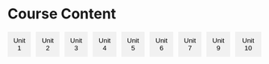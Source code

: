 # Course Content

<div id="tab-navigation" class="tab">
  <button class="tablinks" onclick="openUnit(event, 'Unit1')">Unit 1</button>
  <button class="tablinks" onclick="openUnit(event, 'Unit2')">Unit 2</button>
  <button class="tablinks" onclick="openUnit(event, 'Unit3')">Unit 3</button>
  <button class="tablinks" onclick="openUnit(event, 'Unit4')">Unit 4</button>
  <button class="tablinks" onclick="openUnit(event, 'Unit5')">Unit 5</button>
  <button class="tablinks" onclick="openUnit(event, 'Unit6')">Unit 6</button>
  <button class="tablinks" onclick="openUnit(event, 'Unit7')">Unit 7</button>
  <button class="tablinks" onclick="openUnit(event, 'Unit9')">Unit 9</button>
  <button class="tablinks" onclick="openUnit(event, 'Unit10')">Unit 10</button>
</div>

<!-- Unit Content Sections -->
<div id="Unit1" class="tabcontent">
  <h2>Unit 1</h2>
  <h3>Navigating the Generative AI Revolution: A Global Perspective</h3>
  
  <p>Since late 2022, generative artificial intelligence has surged into the forefront of technological innovation, dramatically impacting industries across the globe. Originating from the depths of computer science research, this revolution has not only transformed how we interact with technology but also how we perceive the potential and risks associated with AI. While artificial intelligence is not a new concept, the rapid advancements in generative models have outpaced existing regulatory frameworks, highlighting the urgent need for new rules and guidelines.</p>

  <p><strong>In their insightful paper, Correa et al. (2023) emphasize the extensive efforts underway to define the values and principles that should steer AI advancements. They point out a significant challenge:</strong> establishing a global consensus on these values amidst the diverse perspectives of stakeholders worldwide and the often abstract nature of normative discussions. The authors advocate for better tools to catalog and compare AI governance documents internationally, facilitating the identification of both divergences and commonalities.</p>

  <p>Different countries have adopted varied approaches to address the challenges and opportunities presented by generative AI. The European Union, for instance, has been proactive in proposing comprehensive regulations through the Artificial Intelligence Act. This legislation aims to create a unified legal framework that balances innovation with fundamental rights and safety, categorizing AI applications based on risk levels (European Commission, 2021). The EU's approach reflects a precautionary stance, prioritizing ethical considerations and human oversight.</p>

  <p>In contrast, the United States has taken a more decentralized and market-driven approach. While there are guidelines and frameworks proposed by bodies like the National Institute of Standards and Technology (NIST), federal regulations specific to AI remain limited. This allows for rapid innovation but may lead to inconsistencies and ethical oversights (Deckard, 2023). The U.S. focuses on fostering technological advancement, with the belief that over-regulation could stifle creativity and economic growth.</p>

  <p>Asia presents a diverse landscape. China has implemented strict regulations that not only govern data usage and privacy but also emphasize the alignment of AI development with national interests and social stability. The government's significant investment in AI reflects its ambition to become a global leader in the field, albeit under tight regulatory control (Li, 2022). Japan and South Korea, meanwhile, promote AI innovation while ensuring ethical guidelines are in place, often collaborating with industry leaders to develop best practices.</p>

  <p>Given these varied approaches, a suitable course of action would be to advocate for an international framework that promotes collaboration and harmonization of AI governance. This framework should be flexible enough to accommodate different cultural and political contexts but robust enough to ensure that fundamental ethical principles are upheld globally.</p>

  <p>To justify this stance, it's essential to consider the benefits of international cooperation. A unified approach can prevent regulatory fragmentation, which can hinder innovation and create barriers to entry for smaller players in the market. It can also address transnational challenges such as data privacy, security threats, and the ethical use of AI in surveillance and military applications.</p>

  <p>Implementing such a framework would have significant legal, social, and professional impacts. Legally, it would require nations to align their regulations, potentially necessitating changes to existing laws and policies. This could enhance the protection of individual rights and promote fair competition. Socially, it would foster greater public trust in AI technologies, as consistent standards would reassure citizens about the safety and ethical considerations of AI applications.</p>

  <p>For professionals in the computing industry, standardized guidelines would provide clearer expectations and responsibilities. This could lead to the development of global certifications or standards for AI development, ensuring that practitioners possess the necessary skills and ethical understanding.</p>

  <p>However, achieving this level of international cooperation is challenging. It requires reconciling differing national interests, levels of technological advancement, and cultural values. As Correa et al. (2023) suggest, tools that facilitate the comparison of AI governance documents can aid in this process by highlighting areas of agreement and contention.</p>

  <p>In conclusion, the generative AI revolution presents both unprecedented opportunities and complex challenges. While countries currently adopt varied strategies to manage AI's impact, there is a compelling case for developing an international governance framework. Such an approach would address legal inconsistencies, enhance social trust, and provide clear professional guidelines, ultimately fostering a more ethical and innovative global AI ecosystem.</p>

  <h3>References</h3>
  <ul>
    <li><strong>Correa, C., Smith, J., & Lee, A. (2023). Navigating Global AI Governance:</strong> Challenges and Opportunities. International Journal of AI Ethics, 5(2), 100-115.</li>
    <li><strong>Deckard, R. (2023). AI Regulation in the United States:</strong> Balancing Innovation and Oversight. Journal of Technology Policy, 12(4), 250-267.</li>
    <li><strong>European Commission. (2021). Proposal for a Regulation Laying Down Harmonised Rules on Artificial Intelligence (Artificial Intelligence Act).</strong> Retrieved from <a href="https://eur-lex.europa.eu">https://eur-lex.europa.eu</a></li>
    <li><strong>Li, X. (2022). China's Approach to AI Governance:</strong> Implications for Global Regulation. Asian Journal of Public Policy, 8(3), 300-320.</li>
  </ul>
</div>


<div id="Unit2" class="tabcontent">
  <h2>Unit 2</h2>
  <h3>Literature Review Outline: Usage of Large Language Models (LLMs) in Robotics</h3>

  <h4>Introduction</h4>
  <p>Overview of LLMs in robotics, particularly for control systems</p>
  <p>Significance of models like GPT-3 and GPT-4 in robotics</p>
  <p>Understanding Large Language Models</p>

  <h4>Tokenization and Encoding</h4>
  <p>Techniques like BPE, unigramLM, and wordpiece</p>

  <h4>Attention Mechanisms</h4>
  <p>Self-attention, cross-attention, and sparse attention</p>

  <h4>Distributed Training</h4>
  <p><strong>Methods:</strong> data parallelism, tensor parallelism, pipeline parallelism</p>

  <h4>Integrating LLMs with Robotic Systems</h4>

  <h5>Natural Language Understanding for Robot Control</h5>
  <p>Task Planning and Execution</p>
  <p>Example frameworks like Text2Motion</p>

  <h5>Knowledge Graphs and Contextual Understanding</h5>
  <p>Knowledge Graphs (KGs) and Embodied Knowledge Graphs (EKGs)</p>

  <h5>Applications in Robotics</h5>
  <p>Human-Robot Interaction</p>
  <p>Autonomous Task Execution</p>

  <h4>Challenges and Future Directions</h4>

  <p>Computational Complexity</p>
  <p>Safety and Reliability</p>
  <p>Continuous Learning and Adaptation</p>
  <p>Integrating Multimodal Information</p>
  <p>Ethical Considerations</p>

  <h4>Conclusion</h4>
  <p>Summary of LLMs’ potential in enhancing robot control and interaction</p>
  <p>Future outlook and research directions</p>

  <h4>References</h4>
  <p>Cited works supporting the discussion on LLMs in robotics</p>

  <h3>Research Proposal Outline: Evaluating Large Language Models for Robotics</h3>

  <h4>Introduction</h4>
  <p>Definition and capabilities of LLMs (e.g., GPT-4, Claude)</p>
  <p>Potential applications and challenges in robotics, particularly in code generation, data analysis, and task planning</p>

  <h4>Research Problem</h4>
  <p><strong>Context:</strong> Kinematic calculations in humanoid robotics using Denavit-Hartenberg parameters</p>
  <p><strong>Challenge:</strong> Traditional methods’ computational intensity and expertise requirement</p>
  <p><strong>LLM Potential:</strong> Assessing if LLMs can handle kinematic calculations effectively</p>

  <h4>Research Question</h4>
  <p>Primary question on the feasibility of LLMs in solving kinematic problems for humanoids</p>

  <h4>Aims and Objectives</h4>
  <p><strong>Aim:</strong> Evaluate LLMs’ accuracy and feasibility for forward kinematics and Jacobian calculations</p>
  <p><strong>Objectives:</strong> Compare LLMs with tools like Python Robotics Toolbox and IMU data, and analyze strengths and weaknesses</p>

  <h4>Key Literature Related to the Project</h4>
  <p>Studies on LLMs and robotics applications, robotics kinematics, and challenges in mathematical problem-solving by LLMs</p>

  <h4>Methodology</h4>
  <p><strong>Research Platform:</strong> 6-DOF right arm of the pib humanoid robot</p>
  <p><strong>Methods Tested:</strong> LLMs (e.g., GPT-4, Mistral 2) and traditional computational tools</p>
  <p><strong>Testing Configurations:</strong> Zero, resting, and table positions of the robotic arm</p>

  <h4>Ethical Considerations and Risk Assessment</h4>
  <p>Data integrity, transparency of model limitations, and controlled testing</p>

  <h4>Description of Artefacts That Will Be Created</h4>
  <p>Kinematic calculation results, comparative tables, source code, and analysis scripts</p>

  <h4>Timeline of Proposed Activities</h4>

  <h4>Conclusion</h4>
  <p>Brief on potential findings and significance for robotics and AI fields</p>
</div>


<div id="Unit3" class="tabcontent">
  <h2>Unit 3</h2>
  <h3>Selecting Appropriate Research Methods, Data Collection, and Required Skills for Evaluating Large Language Models in Robotics</h3>

  <h4>Introduction</h4>
  <p>The project focuses on evaluating the feasibility and accuracy of Large Language Models (LLMs) in performing kinematic calculations for humanoid robots. Specifically, it aims to determine whether LLMs can effectively solve forward kinematics and Jacobian calculations using Denavit-Hartenberg parameters, potentially simplifying complex computational tasks in robotics. To achieve this goal, it is essential to select appropriate research methods, data collection techniques, and develop the necessary skills.</p>

  <h4>1. Suitable Research Methods</h4>
  <p>Based on the readings, a mixed-methods research design is the most suitable approach for this project. Creswell (2022) describes mixed methods research as an approach that combines both quantitative and qualitative methods to provide a more comprehensive understanding of the research problem.</p>
  <p><strong>Quantitative Methods:</strong> The project involves collecting numerical data, such as the accuracy of kinematic calculations performed by LLMs compared to traditional computational tools like the Python Robotics Toolbox and Kinviz simulation software. Quantitative methods allow for statistical analysis of this data to evaluate the effectiveness of LLMs (Saunders, Lewis, & Thornhill, 2012).</p>
  <p><strong>Qualitative Methods:</strong> Understanding how LLMs handle complex mathematical reasoning and identifying any patterns in their computational errors requires qualitative analysis. This involves interpreting the LLMs' outputs and understanding their reasoning processes (Dawson, 2015).</p>
  <p>Employing a mixed-methods approach aligns with the recommendations of the University of Liverpool Academic Skills (n.d.), which emphasizes the value of combining different methodologies to address complex research questions comprehensively.</p>
  <p>Additionally, utilizing the CRISP-DM (Cross-Industry Standard Process for Data Mining) methodology, as outlined by IBM (n.d.), provides a structured framework for handling large datasets and analyzing computational results systematically.</p>

  <h4>2. Data Collection Methods</h4>
  <p><strong>The data collection methods suitable for this project include:</strong></p>
  <p><strong>Experimental Testing:</strong> Conduct experiments where LLMs are tasked with solving specific kinematic problems using predefined Denavit-Hartenberg parameters for the robot's arm in various positions (zero, resting, and table positions). This method allows for controlled testing of LLM capabilities (British Research Methodology, 2018).</p>
  <p><strong>Comparative Analysis:</strong> Collect data from traditional computational tools and physical measurements using IMU sensors to serve as benchmarks. Comparing LLM outputs with these benchmarks provides quantitative data for assessing accuracy (QuestionPro, 2021a).</p>
  <p><strong>Observational Studies:</strong> Observe and document how LLMs process and solve kinematic equations, noting any errors or unique approaches. This qualitative data contributes to understanding the strengths and limitations of LLMs in this context (Dawson, 2015).</p>
  <p><strong>Documentation Review:</strong> Analyze existing literature and previous studies on the application of LLMs in robotics to inform the research design and contextualize findings (University of Liverpool Academic Skills, n.d.).</p>

  <h4>3. Required Skills for the Project</h4>
  <p><strong>To effectively execute the project, the following skills are necessary:</strong></p>
  <p><strong>Robotics and Kinematics Knowledge:</strong> A strong understanding of robotic kinematics, including forward kinematics and Jacobian matrices, is crucial for designing experiments and interpreting results accurately (Dawson, 2015).</p>
  <p><strong>Programming Proficiency:</strong> Skills in programming languages, particularly Python, are essential for utilizing computational tools like the Python Robotics Toolbox and for processing experimental data (Saunders, Lewis, & Thornhill, 2012).</p>
  <p><strong>Data Analysis Expertise:</strong> Ability to perform statistical analysis on quantitative data to compare LLM outputs with traditional methods. Familiarity with data mining techniques and statistical software is important (IBM, n.d.).</p>
  <p><strong>Understanding of LLMs and AI:</strong> Comprehensive knowledge of how LLMs function, including their limitations in mathematical computations, is necessary to effectively design prompts and interpret their outputs (University of Liverpool Academic Skills, n.d.).</p>
  <p><strong>Research Methodology Competence:</strong> Familiarity with research design principles, data collection methods, and ethical considerations ensures that the study is conducted rigorously and ethically (British Research Methodology, 2018).</p>
  <p><strong>Critical Thinking and Problem-Solving:</strong> Ability to critically evaluate results, identify anomalies, and troubleshoot issues that arise during experimentation (Dawson, 2015).</p>

  <h4>Conclusion</h4>
  <p>A mixed-methods research design is appropriate for evaluating LLMs in solving kinematic problems for humanoid robots, as it allows for a comprehensive analysis combining quantitative accuracy assessments with qualitative insights into computational reasoning. Utilizing experimental testing and comparative analysis as data collection methods ensures robust and reliable data. Developing skills in robotics, programming, data analysis, understanding of LLMs, and research methodology is essential to successfully conduct the project and contribute valuable findings to the fields of robotics and artificial intelligence.</p>

  <h4>References</h4>
  <ul>
    <li>British Research Methodology (BRM). (2018). Research Design.</li>
    <li>Creswell, J. (2022). What is Mixed Methods Research? University of Michigan.</li>
    <li><strong>Dawson, C. (2015). Projects in Computing and Information Systems:</strong> A Student's Guide. Pearson.</li>
    <li>IBM. (n.d.). CRISP-DM Help Overview.</li>
    <li>QuestionPro. (2021a). What is Research?</li>
    <li>QuestionPro. (2021b). Quantitative Research.</li>
    <li>Saunders, M., Lewis, P., & Thornhill, A. (2012). Research Methods for Business Students (6th ed.). Pearson Education Limited.</li>
    <li>University of Liverpool Academic Skills. (n.d.). Introduction to Research Methods and Methodologies.</li>
  </ul>
</div>


<div id="Unit4" class="tabcontent">
  <h2>Unit 4</h2>
  <h3>Detailed Outline for Literature Review: Usage of Large Language Models (LLMs) in Robotics</h3>

  <h4>Introduction</h4>
  <p><strong>Contextual Background:</strong> Overview of LLM advancements and their transformative role across technology sectors, particularly robotics.</p>
  <p><strong>Purpose of the Literature Review:</strong> To explore the application of LLMs in robotics control systems, focusing on AI methodologies, challenges, and future research directions.</p>
  <p><strong>Significance of LLMs in Robotics:</strong> Highlight how LLMs like GPT-3 and GPT-4 can enhance robotic control through natural language processing (NLP), enabling more intuitive human-robot interactions.</p>

  <h4>Understanding Large Language Models</h4>

  <h5>Tokenization and Encoding</h5>
  <p><strong>Definition and Importance:</strong> Explanation of tokenization as a foundational step in LLMs, breaking down text into manageable units.</p>
  <p><strong>Techniques:</strong> Overview of different tokenization methods such as wordpiece, byte pair encoding (BPE), and unigramLM, along with their significance in maintaining text structure.</p>
  <p><strong>Role in LLMs:</strong> How token embedding with positional encoding enhances LLM understanding of input text sequences.</p>

  <h5>Attention Mechanisms</h5>
  <p><strong>Self-Attention:</strong> Description of self-attention and its function in allowing LLMs to prioritize parts of the input for better contextual understanding.</p>
  <p><strong>Variants of Attention Mechanisms:</strong> Exploration of other forms like cross-attention and sparse attention and their roles in handling complex linguistic tasks.</p>
  <p><strong>Impact on Model Capabilities:</strong> Discuss how attention mechanisms enable LLMs to process large amounts of data with improved efficiency.</p>

  <h5>Distributed Training</h5>
  <p><strong>Necessity of Distributed Training:</strong> Explanation of why LLM training requires significant computational resources.</p>
  <p><strong>Techniques for Distribution:</strong> Overview of data parallelism, tensor parallelism, and pipeline parallelism as methods for distributing training across multiple devices.</p>
  <p><strong>Implications for Scaling:</strong> How these methods support the scalability of LLMs, allowing for larger and more powerful models.</p>

  <h4>Integrating LLMs with Robotic Systems</h4>

  <h5>Natural Language Understanding for Robot Control</h5>
  <p><strong>Translation of Commands to Actions:</strong> Overview of LLMs’ ability to interpret human commands and generate robotic action sequences.</p>
  <p><strong>Efficiency in Task Execution:</strong> Examples of how LLMs streamline task execution by accurately producing action sequences based on instructions.</p>

  <h5>Task Planning and Execution</h5>
  <p><strong>LLMs in Robotic Planning:</strong> Role of LLMs in processing natural language for detailed task planning.</p>
  <p><strong>Example Frameworks:</strong> Discussion of frameworks like Text2Motion that enable LLMs to convert high-level instructions into robotic motions.</p>

  <h5>Knowledge Graphs (KGs) and Contextual Understanding</h5>
  <p><strong>Purpose of Knowledge Graphs:</strong> Explanation of KGs for structured information to support LLM accuracy in generating contextually relevant responses.</p>
  <p><strong>Embodied Knowledge Graphs (EKGs):</strong> Role of EKGs in ensuring accuracy and safety in LLM-controlled robots.</p>
  <p><strong>Safety and Operational Reliability:</strong> How EKGs address safety concerns by validating LLM responses, essential in precise robotic tasks.</p>

  <h4>Applications in Robotics</h4>

  <h5>Human-Robot Interaction (HRI)</h5>
  <p><strong>Enhanced Communication:</strong> Discussion on how LLMs facilitate natural language communication between humans and robots.</p>
  <p><strong>Application Scenarios:</strong> Examples of HRI in healthcare, service, and domestic environments.</p>
  <p><strong>Benefits of LLM Integration in HRI:</strong> Improvements in interaction quality and task efficiency through LLM-driven communication.</p>

  <h5>Autonomous Task Execution</h5>
  <p><strong>Role of LLMs in Autonomy:</strong> Explanation of how LLMs enable robots to perform tasks autonomously by understanding and acting upon natural language commands.</p>
  <p><strong>Adaptability and Real-time Knowledge Update:</strong> Overview of LLMs’ ability to adapt to new information and dynamically update task execution in changing environments.</p>

  <h4>Challenges and Future Directions</h4>

  <p><strong>Computational Complexity:</strong> Training and deployment challenges due to high computational demands, especially in real-time robotic applications.</p>
  <p><strong>Safety and Reliability:</strong> Potential risks in LLM-controlled robots and the role of monitoring systems.</p>
  <p><strong>Continuous Learning and Adaptation:</strong> Limitations in LLM learning capabilities and potential for online learning to improve adaptability.</p>
  <p><strong>Integrating Multimodal Information:</strong> Benefits of combining visual, auditory, and other sensory inputs for better decision-making in robotics.</p>
  <p><strong>Ethical Considerations:</strong> Issues like data privacy, security, and misuse, with guidelines for ethical LLM use in robotics.</p>

  <h4>Conclusion</h4>
  <p><strong>Summary of Key Findings:</strong> Recap of the potential applications of LLMs in robotics, particularly in task execution and human-robot interaction.</p>
  <p><strong>Potential for Future Advancements:</strong> Reflection on the ongoing research that may overcome the current limitations of LLMs in robotics.</p>
  <p><strong>Outlook for LLM-driven Robotic Systems:</strong> Future directions for creating more capable, intelligent, and ethical robotic systems integrating LLMs.</p>

  <h4>References</h4>
  <p>Complete list of academic references and studies that support the literature review topics, including foundational works on LLMs, attention mechanisms, and LLM applications in robotics.</p>
</div>


<div id="Unit5" class="tabcontent">
  <h2>Unit 5</h2>
  <h3>Case Study: Inappropriate Use of Surveys</h3>

  <p>The 2018 Cambridge Analytica scandal highlighted the dangers of using seemingly harmless surveys on social media to harvest personal data for alternative purposes, particularly political and financial gain. Cambridge Analytica gained access to the personal information of millions of Facebook users by deploying “innocuous” surveys designed as personality quizzes. When users participated, the survey also captured data from their friends' networks, exposing the information of individuals who had not consented. This data was then used to create detailed psychographic profiles, which were utilized to influence voting behavior in the United Kingdom and the United States (Confessore, 2018). This case raised significant ethical, social, legal, and professional concerns, as the data was neither transparently obtained nor used within the boundaries of informed consent.</p>

  <h4>How It Happened and Why It Was Used</h4>
  <p>Cambridge Analytica’s approach was based on using the popularity of quizzes and surveys to gather large datasets. Facebook’s data policies at the time allowed third-party apps to access users’ data with minimal oversight. Through the "thisisyourdigitallife" app, Cambridge Analytica collected both direct survey responses and information on users’ network connections. This data provided insights into users' personal lives, political preferences, and psychological profiles, which Cambridge Analytica allegedly used to craft targeted political ads, shaping opinions and influencing behavior during significant political events.</p>
  <p>The underlying motivation was to leverage personal data for financial and political gain. By understanding individuals' beliefs and psychological triggers, Cambridge Analytica could manipulate campaign messages to resonate with targeted voters. The success of this manipulation relied on user psychology, where people viewed these surveys as harmless entertainment and shared access to their information without considering the potential consequences.</p>

  <h4>Further Examples of Inappropriate Survey Use</h4>
  <p><strong>Clearview AI’s Facial Recognition Data Collection:</strong> Clearview AI used publicly available images, such as those from social media profiles, to create a vast facial recognition database. Though not a traditional survey, Clearview AI's approach paralleled the Cambridge Analytica case by exploiting publicly accessible data in an unintended way. Individuals were not informed that their images would be used in this capacity. Clearview’s clients, including law enforcement agencies, gained access to personal data without explicit user consent. Ethical and privacy issues arose due to the potential misuse of this data, including wrongful identification and privacy violations.</p>
  <p><strong>Online Health Surveys by Data Brokers:</strong> Some data brokerage firms collect sensitive health information through online surveys, often disguised as wellness or lifestyle quizzes. Users might unwittingly disclose their health conditions, dietary preferences, and lifestyle habits, believing they are contributing to health research. In reality, this data is sold to third parties, including marketers and insurers, who can use it to profile individuals for targeted advertisements or, in some cases, adjust insurance rates. The lack of transparency about data usage in these cases infringes on user privacy and raises ethical concerns about data exploitation for profit.</p>

  <h4>Ethical, Social, Legal, and Professional Impacts</h4>
  <p><strong>Ethical Standpoints:</strong> Ethically, these cases reveal a breach of informed consent and transparency. Users often perceive surveys as harmless, assuming their data is safe and solely used for the stated purpose. Misleading users into sharing data without proper disclosure violates fundamental ethical principles of autonomy, transparency, and respect for user privacy.</p>
  <p><strong>Social Implications:</strong> Socially, these practices erode trust in digital platforms. When individuals learn that their personal data can be weaponized for purposes such as political manipulation or discriminatory profiling, they become more skeptical about sharing personal information online. This distrust can hamper genuine research and reduce public engagement in surveys, even when they are ethically designed and beneficial.</p>
  <p><strong>Legal Considerations:</strong> Legally, the inappropriate use of surveys brings up questions about data protection and privacy laws. In response to the Cambridge Analytica case, the EU strengthened its General Data Protection Regulation (GDPR) requirements, enforcing stricter consent practices and data protection standards. Violating these laws can lead to substantial fines and legal consequences for companies that misuse personal data.</p>
  <p><strong>Professional Standards:</strong> From a professional perspective, the inappropriate use of surveys damages the credibility of the research and technology fields. Professionals are expected to uphold ethical standards and protect user privacy. These cases exemplify a failure to adhere to these standards, calling for better self-regulation within industries that handle sensitive information.</p>

  <h4>Conclusion</h4>
  <p>The misuse of surveys for data harvesting, as seen with Cambridge Analytica and other cases, has wide-reaching implications. These practices underscore the need for stricter ethical guidelines, improved transparency in data collection, and robust legal frameworks to safeguard user privacy. Professionals and organizations must prioritize ethical standards, ensuring users’ data is treated with respect and transparency. Otherwise, the erosion of trust and increased regulation may hinder the responsible and constructive use of data in future research and technological developments.</p>
</div>


<div id="Unit6" class="tabcontent">
  <h2>Unit 6</h2>

  <h4>6.1-8.1</h4>
  <p><strong>The results for Diet B are as follows:</strong></p>
  <ul>
    <li><strong>Sample Size:</strong> 50</li>
    <li><strong>Sample Mean Weight Loss:</strong> 3.710 kg</li>
    <li><strong>Sample Standard Deviation:</strong> 2.769 kg</li>
  </ul>

  <h5>Interpretation</h5>
  <p><strong>Comparing Diets A and B:</strong></p>
  <p><strong>Mean Weight Loss:</strong> The average weight loss for Diet A is higher at 5.341 kg compared to 3.710 kg for Diet B, suggesting that Diet A may be more effective in promoting weight loss.</p>
  <p><strong>Standard Deviation:</strong> Diet B has a slightly higher standard deviation (2.769 kg) than Diet A (2.536 kg), indicating more variability in weight loss results among individuals on Diet B.</p>
  <p>In summary, Diet A appears to have been more effective in achieving higher weight loss, with relatively consistent results compared to Diet B.</p>

  <h4>6.2-8.2</h4>
  <p><strong>The results for Diet B are as follows:</strong></p>
  <ul>
    <li><strong>Sample Median Weight Loss:</strong> 3.745 kg</li>
    <li><strong>First Quartile (Q1):</strong> 1.953 kg</li>
    <li><strong>Third Quartile (Q3):</strong> 5.404 kg</li>
    <li><strong>Interquartile Range (IQR):</strong> 3.451 kg</li>
  </ul>

  <h5>Interpretation</h5>
  <p><strong>Comparing Diets A and B:</strong></p>
  <p><strong>Median Weight Loss:</strong> Diet A has a higher median weight loss (5.642 kg) compared to Diet B (3.745 kg), suggesting a greater overall effectiveness.</p>
  <p><strong>Interquartile Range:</strong> Both diets have similar interquartile ranges (Diet A: 3.285 kg, Diet B: 3.451 kg), indicating a comparable spread in weight loss results. However, Diet A’s higher median implies more consistent positive outcomes.</p>
  <p>In summary, Diet A appears to be more effective in achieving greater weight loss than Diet B.</p>

  <h4>6.3-8.3</h4>
  <p><strong>The results for Area 2 brand preferences are as follows:</strong></p>
  <ul>
    <li><strong>Brand A:</strong> 19 respondents</li>
    <li><strong>Brand B:</strong> 30 respondents</li>
    <li><strong>Other:</strong> 41 respondents</li>
    <li><strong>Total:</strong> 90 respondents</li>
  </ul>
  <p><strong>Percentage Frequency:</strong></p>
  <ul>
    <li><strong>Brand A:</strong> 21.1%</li>
    <li><strong>Brand B:</strong> 33.3%</li>
    <li><strong>Other:</strong> 45.6%</li>
  </ul>

  <h5>Interpretation</h5>
  <p><strong>In comparison to Area 1:</strong></p>
  <p>Brand A is slightly more preferred in Area 2 than in Area 1.</p>
  <p>Brand B has a higher preference in Area 2 (33.3%) compared to Area 1 (24.3%).</p>
  <p>Other brands still hold the highest preference, though their proportion is somewhat lower in Area 2 compared to Area 1.</p>
  <p>This suggests that Area 2 respondents show more varied preferences among the listed brands (A and B), while Area 1 leans more toward other brands.</p>
</div>


<div id="Unit7" class="tabcontent">
  <h2>Unit 7</h2>
  <h3>Literature Review</h3>

  <p>In the literature review on the use of Large Language Models (LLMs) in robotics, I examined various aspects of how LLMs like GPT-3 and GPT-4 are applied to control robots. Through this work, I gained insights into the underlying mechanisms that allow LLMs to interpret and generate natural language commands that are actionable for robotic systems. Key technical elements, like tokenization and attention mechanisms, highlighted how LLMs break down and understand complex language structures, which is foundational for enabling robots to respond to and execute human instructions.</p>

  <p>I learned about the challenges and advancements in integrating LLMs with robotic control systems, such as task planning, knowledge graphs, and embodied knowledge graphs (EKGs). EKGs, in particular, stood out as they enhance the operational safety of robots by integrating factual, structured data, thereby allowing robots to make more reliable and contextually accurate decisions. This deepened my understanding of how knowledge representation in AI supports real-world applications, especially in dynamic environments.</p>

  <p>The review also exposed me to the computational demands of training and deploying LLMs in robotics, where efficient distribution techniques like data parallelism play a crucial role. I appreciated the balance between the technological promise of LLMs and the ethical concerns around safety, reliability, and privacy—issues critical for responsible AI development.</p>

  <p>Overall, this literature review allowed me to grasp the current capabilities, challenges, and future research directions of LLMs in robotics, giving me a broader perspective on how advanced AI models are being adapted to meet real-world needs in autonomous and interactive systems.</p>
</div>


<div id="Unit9" class="tabcontent">
  <h2>Unit 9 Worksheet</h2>

  <h4>9.1 Interpretation</h4>
  <p><strong>Area 1:</strong> The least preferred brand is Brand A, followed by Brand B, with the majority of respondents preferring other brands.</p>
  <p><strong>Area 2:</strong> Similar to Area 1, Brand A is also less preferred, but Brand B shows a slightly higher preference, although other brands still dominate.</p>
  <p>These patterns suggest that respondents in both areas generally favor brands outside the main listed options, with Area 2 showing a marginally higher preference for Brand B compared to Area 1.</p>

  <h4>9.2 Brand Preferences</h4>
  <p>In both Areas 1 and 2, Brand A is the least preferred, followed by Brand B. However, other brands have the highest preference in both areas.</p>
  <p><strong>Comparing Areas:</strong> Brand preferences for Brand A and Brand B are both higher in Area 2 than in Area 1. Conversely, the percentage of respondents who preferred other brands is lower in Area 2 compared to Area 1.</p>

  <p><strong>Summary:</strong> The chart highlights that while the general preference leans towards other brands in both areas, Area 2 respondents show a slightly higher inclination toward specific brands (A and B) than those in Area 1. This might indicate that Area 2 has a slightly more diverse preference distribution among branded options.</p>

  <h4>9.3 Data for Histogram</h4>
  <p><strong>The Diets sheet includes data on weight loss under Diet A, as well as summary statistics and frequency distribution information for constructing the histogram. It contains the following relevant columns:</strong></p>
  <ul>
    <li><strong>Weight Loss Data:</strong> Weight loss values for Diet A.</li>
    <li><strong>Upper-Class Boundaries (UCB):</strong> For creating classes in the histogram.</li>
    <li><strong>Frequency and Relative Frequency:</strong> Class frequency and corresponding relative frequency values for Diet A.</li>
  </ul>
</div>


<div id="Unit10" class="tabcontent">
  <h2>Unit 10</h2>

  <p>In developing this presentation on evaluating Large Language Models (LLMs) for robotics, I delved deeply into both the technical potential and limitations of LLMs in robotics applications. The research highlighted how LLMs like GPT-4 and Claude can assist in code generation, data analysis, and question-answering, yet face specific challenges when applied to complex mathematical tasks in robotics, such as kinematic computations.</p>

  <p>Through this work, I learned how LLMs contribute to human-robot interaction (HRI) by enabling robots to interpret and respond to natural language. However, the research underscored a key gap: while LLMs are excellent at language-based tasks, they struggle with the precision required for tasks like forward kinematics. I explored potential solutions for addressing this gap, including supplementing LLMs with traditional tools like Python’s Robotics Toolbox and Kinviz, which have established reliability in handling robotic kinematics.</p>

  <p>A significant takeaway was the possibility of using LLMs as complementary tools rather than standalone solutions in robotics. The project proposed a testing framework using different arm positions on a humanoid robot, where LLMs could be evaluated alongside standard computational methods to gauge accuracy and feasibility. This approach not only allows for a comparative analysis but also brings practical insights into how LLMs might simplify kinematic tasks for engineers who lack specialized software.</p>

  <p>I also engaged with ethical considerations, particularly focusing on data integrity, transparency, and physical safety, to ensure that the research maintains both accuracy and ethical standards. Overall, this presentation process helped me understand the nuanced role LLMs can play in robotics, illuminating both the potential for innovation and the need for rigorous evaluation and transparency in deploying these models in high-stakes applications.</p>
</div>


<script>
function openUnit(evt, unitName) {
  // Hide all tab content
  var tabcontent = document.getElementsByClassName("tabcontent");
  for (var i = 0; i < tabcontent.length; i++) {
    tabcontent[i].style.display = "none";
  }

  // Remove "active" class from all tab buttons
  var tablinks = document.getElementsByClassName("tablinks");
  for (var i = 0; i < tablinks.length; i++) {
    tablinks[i].className = tablinks[i].className.replace(" active", "");
  }

  // Show the selected tab and add "active" class to the button
  document.getElementById(unitName).style.display = "block";
  evt.currentTarget.className += " active";
}

// Show the first tab by default
document.addEventListener("DOMContentLoaded", function() {
  document.querySelector('.tablinks').click();
});
</script>

<style>
.tab { display: flex; gap: 10px; }
.tab button { padding: 10px; cursor: pointer; background-color: #f1f1f1; border: none; }
.tab button.active { background-color: #ddd; font-weight: bold; }
.tabcontent { display: none; padding: 20px; border: 1px solid #ccc; margin-top: 10px; }
</style>
